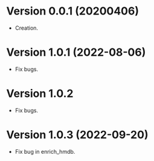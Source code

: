 # Version 0.0.1 (20200406)

* Creation.

# Version 1.0.1 (2022-08-06)

* Fix bugs.

# Version 1.0.2

* Fix bugs.

# Version 1.0.3 (2022-09-20)

* Fix bug in enrich_hmdb.
